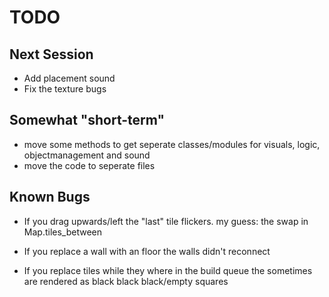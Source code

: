 # TODO

## Next Session

* Add placement sound
* Fix the texture bugs

## Somewhat "short-term"

* move some methods to get seperate classes/modules for visuals, logic, objectmanagement and sound
* move the code to seperate files

## Known Bugs

* If you drag upwards/left the "last" tile flickers.
  my guess: the swap in Map.tiles_between

* If you replace a wall with an floor the walls didn't reconnect

* If you replace tiles while they where in the build queue the sometimes are rendered as black black black/empty squares